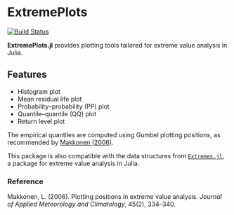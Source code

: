 # ExtremePlots

[![Build Status](https://github.com/JuliaExtremes/ExtremePlots.jl/actions/workflows/CI.yml/badge.svg?branch=main)](https://github.com/JuliaExtremes/ExtremePlots.jl/actions/workflows/CI.yml?query=branch%3Amain)

**ExtremePlots.jl** provides plotting tools tailored for extreme value analysis in Julia.

## Features
- Histogram plot  
- Mean residual life plot  
- Probability–probability (PP) plot  
- Quantile–quantile (QQ) plot  
- Return level plot  

The empirical quantiles are computed using Gumbel plotting positions, as recommended by [Makkonen (2006)](https://journals.ametsoc.org/jamc/article/45/2/334/12668/Plotting-Positions-in-Extreme-Value-Analysis).

This package is also compatible with the data structures from [`Extremes.jl`](https://github.com/jojal5/Extremes.jl), a package for extreme value analysis in Julia.

### Reference
Makkonen, L. (2006). Plotting positions in extreme value analysis. *Journal of Applied Meteorology and Climatology*, 45(2), 334–340.
